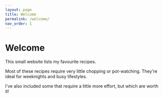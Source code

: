 ```yaml
---
layout: page
title: Welcome
permalink: /welcome/
nav_order: 1
---
```


# Welcome

This small website lists my favourite recipes.

Most of these recipes require very little chopping or pot-watching. They're ideal for weeknights and busy lifestyles. 

I've also included some that require a little more effort, but which are worth it!
